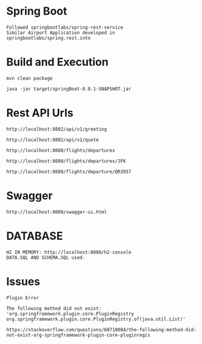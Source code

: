 # Spring Boot
    Followed springbootlabs/spring-rest-service
    Similar Airport Application developed in springbootlabs/spring.rest.into 

# Build and Execution
   
    mvn clean package
    
    java -jar target/springBoot-0.0.1-SNAPSHOT.jar

# Rest API Urls
    http://localhost:8802/api/v1/greeting

    http://localhost:8802/api/v1/quote
    
    http://localhost:8080/flights/departures
    
    http://localhost:8080/flights/departures/JFK
    
    http://localhost:8080/flights/departure/QR3957

# Swagger
    http://localhost:8080/swagger-ui.html
    
# DATABASE
    H2 IN MEMORY: http://localhost:8080/h2-console
    DATA.SQL AND SCHEMA.SQL used.    
    
# Issues

    Plugin Error
    
    The following method did not exist: 'org.springframework.plugin.core.PluginRegistry org.springframework.plugin.core.PluginRegistry.of(java.util.List)'
    
    https://stackoverflow.com/questions/60710084/the-following-method-did-not-exist-org-springframework-plugin-core-pluginregis